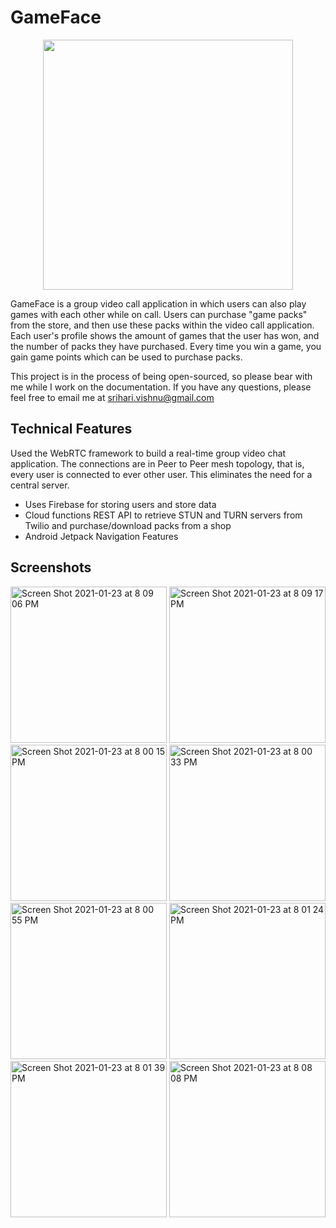 # GameFace
<p align="center">
  <img src="https://user-images.githubusercontent.com/37857112/105618654-d9d5d500-5db7-11eb-8229-53ac36d21ea0.png" width="400" height="400">
</p>

GameFace is a group video call application in which users can also play games with each other while on call. Users can purchase "game packs" from the store, and then use these packs within the video call application. Each user's profile shows the amount of games that the user has won, and the number of packs they have purchased. Every time you win a game, you gain game points which can be used to purchase packs.

This project is in the process of being open-sourced, so please bear with me while I work on the documentation. If you have any questions, please feel free to email me at srihari.vishnu@gmail.com

## Technical Features
Used the WebRTC framework to build a real-time group video chat application. The connections are in Peer to Peer mesh topology, that is, every user is connected to ever other user. This eliminates the need for a central server. 

- Uses Firebase for storing users and store data
- Cloud functions REST API to retrieve STUN and TURN servers from Twilio and purchase/download packs from a shop
- Android Jetpack Navigation Features

## Screenshots

<p float="left">
    <img width="250" alt="Screen Shot 2021-01-23 at 8 09 06 PM" src="https://user-images.githubusercontent.com/37857112/105618757-e4449e80-5db8-11eb-974c-a842fbbb3e73.png">
  <img width="250" alt="Screen Shot 2021-01-23 at 8 09 17 PM" src="https://user-images.githubusercontent.com/37857112/105618758-e4449e80-5db8-11eb-84cd-98338495ecde.png">
  <img width="250" alt="Screen Shot 2021-01-23 at 8 00 15 PM" src="https://user-images.githubusercontent.com/37857112/105618751-e1e24480-5db8-11eb-96cc-98a5b4dd9a35.png">
  <img width="250" alt="Screen Shot 2021-01-23 at 8 00 33 PM" src="https://user-images.githubusercontent.com/37857112/105618752-e27adb00-5db8-11eb-86eb-e7884b960b75.png">
  <img width="250" alt="Screen Shot 2021-01-23 at 8 00 55 PM" src="https://user-images.githubusercontent.com/37857112/105618753-e27adb00-5db8-11eb-9bf5-b3a3b4a5a616.png">
  <img width="250" alt="Screen Shot 2021-01-23 at 8 01 24 PM" src="https://user-images.githubusercontent.com/37857112/105618754-e3137180-5db8-11eb-93a3-3855cd79d4bd.png">
  <img width="250" alt="Screen Shot 2021-01-23 at 8 01 39 PM" src="https://user-images.githubusercontent.com/37857112/105618755-e3ac0800-5db8-11eb-9ee1-cb8eebd7c4af.png">
  <img width="250" alt="Screen Shot 2021-01-23 at 8 08 08 PM" src="https://user-images.githubusercontent.com/37857112/105618756-e3ac0800-5db8-11eb-9364-f1505e897701.png">

</p>









